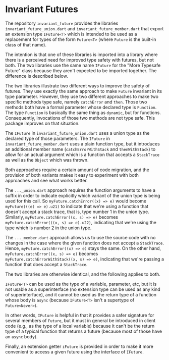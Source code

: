 # Invariant Futures

The repository `invariant_future` provides the libraries
`invariant_future_union.dart` and `invariant_future_member.dart` that
export an extension type `IFuture<T>` which is intended to be used as a
replacement for types of the form `Future<T>` (where `Future` is the
built-in class of that name).

The intention is that one of these libraries is imported into a library
where there is a perceived need for improved type safety with futures, but
not both. The two libraries use the same name `IFuture` for the "More
Typesafe Future" class because they aren't expected to be imported
together. The difference is described below.

The two libraries illustrate two different ways to improve the safety of
futures. They use exactly the same approach to make `Future` invariant in
its type parameter. However, they use two different approaches to make two
specific methods type safe, namely `catchError` and `then`. Those two
methods both have a formal parameter whose declared type is `Function`.
The type `Function` is basically the same thing as `dynamic`, but for
functions. Consequently, invocations of those two methods are not type
safe. This package improves on that situation.

The `IFuture` in `invariant_future_union.dart` uses a union type as the
declared type of those parameters. The `IFuture` in
`invariant_future_member.dart` uses a plain function type, but it
introduces an additional member name (`catchErrorWithStack` and
`thenWithStack`) to allow for an actual argument which is a function that
accepts a `StackTrace` as well as the `Object` which was thrown.

Both approaches require a certain amount of code migration, and the
provision of both variants makes it easy to experiment with both approaches
and see what works better. 

The `..._union.dart` approach requires the function arguments to have a
suffix in order to indicate explicitly which variant of the union type is
being used for this call. So `myFuture.catchError((x) => e)` would become
`myFuture(((e) => e).u21)` to indicate that we're using a function that
doesn't accept a stack trace, that is, type number 1 in the union
type. Similarly, `myFuture.catchError((x, s) => e)` becomes
`myFuture.catchError(((x, s) => e).u22)`, indicating that we're using the
type which is number 2 in the union type.

The `..._member.dart` approach allows us to use the source code with no
changes in the case where the given function does not accept a
`StackTrace`. Hence, `myFuture.catchError((x) => e)` stays the same.
On the other hand, `myFuture.catchError((x, s) => e)` becomes
`myFuture.catchErrorWithStack((x, s) => e)`, indicating that we're
passing a function that does accept a `StackTrace`.

The two libraries are otherwise identical, and the following applies to
both.

`IFuture<T>` can be used as the type of a variable, parameter, etc, but it
is not usable as a superinterface (no extension type can be used as any
kind of superinterface), and it cannot be used as the return type of a
function whose body is `async` (because `IFuture<T>` isn't a supertype of
`Future<Never>`).

In other words, `IFuture` is helpful in that it provides a safer signature
for several members of `Future`, but it must in general be introduced in
client code (e.g., as the type of a local variable) because it can't be the
return type of a typical function that returns a future (because most of
those have an `async` body).

Finally, an extension getter `iFuture` is provided in order to make it more
convenient to access a given future using the interface of `IFuture`.
